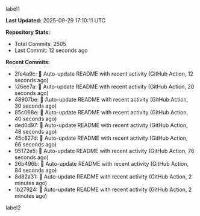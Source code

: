 
label1 
<!-- ACTIVITY_START -->
**Last Updated:** 2025-09-29 17:10:11 UTC

**Repository Stats:**
- Total Commits: 2505
- Last Commit: 12 seconds ago

**Recent Commits:**
- 2fe4a9c: 🤖 Auto-update README with recent activity (GitHub Action, 12 seconds ago)
- 126ee7a: 🤖 Auto-update README with recent activity (GitHub Action, 20 seconds ago)
- 48907be: 🤖 Auto-update README with recent activity (GitHub Action, 30 seconds ago)
- 85c068e: 🤖 Auto-update README with recent activity (GitHub Action, 40 seconds ago)
- ded0d97: 🤖 Auto-update README with recent activity (GitHub Action, 48 seconds ago)
- 45c827d: 🤖 Auto-update README with recent activity (GitHub Action, 66 seconds ago)
- 95172e5: 🤖 Auto-update README with recent activity (GitHub Action, 76 seconds ago)
- 26b496b: 🤖 Auto-update README with recent activity (GitHub Action, 84 seconds ago)
- 8d82a31: 🤖 Auto-update README with recent activity (GitHub Action, 2 minutes ago)
- 1b27924: 🤖 Auto-update README with recent activity (GitHub Action, 2 minutes ago)
<!-- ACTIVITY_END -->

label2
